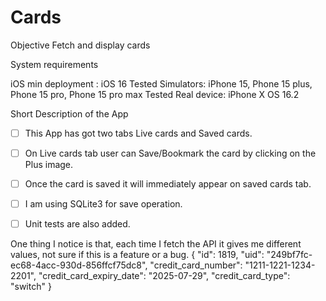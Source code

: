 # Cards

Objective 
Fetch and display cards

System requirements

iOS min deployment :  iOS 16
Tested Simulators: iPhone 15, Phone 15 plus, Phone 15 pro, Phone 15 pro max
Tested Real device: iPhone X OS 16.2

Short Description of the App

- [ ] This App has got two tabs Live cards and Saved cards.
- [ ] On Live cards tab user can Save/Bookmark the card by clicking on the Plus image.
- [ ] Once the card is saved it will immediately appear on saved cards tab.
- [ ] I am using SQLite3 for save operation.
- [ ] Unit tests are also added.


One thing I notice is that, each time I fetch the API it gives me different values, not sure if 
this is a feature or a bug.
{
    "id": 1819,
    "uid": "249bf7fc-ec68-4acc-930d-856ffcf75dc8",
    "credit_card_number": "1211-1221-1234-2201",
    "credit_card_expiry_date": "2025-07-29",
    "credit_card_type": "switch"
}





